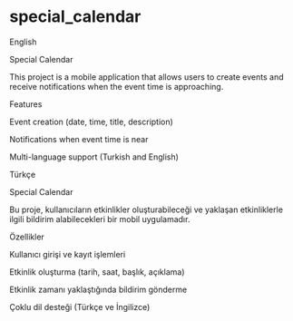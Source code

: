# special_calendar

English

Special Calendar

This project is a mobile application that allows users to create events and receive notifications when the event time is approaching.


Features

Event creation (date, time, title, description)

Notifications when event time is near

Multi-language support (Turkish and English)



Türkçe

Special Calendar

Bu proje, kullanıcıların etkinlikler oluşturabileceği ve yaklaşan etkinliklerle ilgili bildirim alabilecekleri bir mobil uygulamadır.


Özellikler

Kullanıcı girişi ve kayıt işlemleri

Etkinlik oluşturma (tarih, saat, başlık, açıklama)

Etkinlik zamanı yaklaştığında bildirim gönderme

Çoklu dil desteği (Türkçe ve İngilizce)


